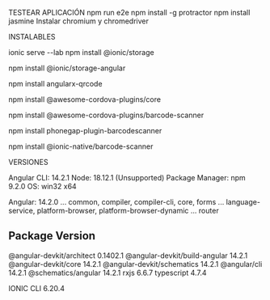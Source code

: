 TESTEAR APLICACIÓN npm run e2e
npm install -g protractor
npm install jasmine
Instalar chromium y chromedriver
 
  INSTALABLES

ionic serve --lab
npm install @ionic/storage

npm install @ionic/storage-angular

npm install angularx-qrcode

npm install @awesome-cordova-plugins/core

npm install @awesome-cordova-plugins/barcode-scanner

npm install phonegap-plugin-barcodescanner 

npm install @ionic-native/barcode-scanner


VERSIONES

Angular CLI: 14.2.1
Node: 18.12.1 (Unsupported)
Package Manager: npm 9.2.0
OS: win32 x64

Angular: 14.2.0
... common, compiler, compiler-cli, core, forms
... language-service, platform-browser, platform-browser-dynamic
... router

Package                         Version
---------------------------------------------------------
@angular-devkit/architect       0.1402.1
@angular-devkit/build-angular   14.2.1
@angular-devkit/core            14.2.1
@angular-devkit/schematics      14.2.1
@angular/cli                    14.2.1
@schematics/angular             14.2.1
rxjs                            6.6.7
typescript                      4.7.4

IONIC  CLI 6.20.4
